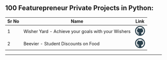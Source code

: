 ## 100 Featurepreneur Private Projects in Python:


| Sr No | Name                                                         | Link                                                         |
| ----- | ------------------------------------------------------------ | ------------------------------------------------------------ |
| 1     | Wisher Yard - Achieve your goals with your Wishers                               | [![](https://raw.githubusercontent.com/tactlabs/400-featurepreneur-private-projects-in-python/main/images/github.png)](One)     |
| 2     | Beevier - Student Discounts on Food                               | [![](https://raw.githubusercontent.com/tactlabs/400-featurepreneur-private-projects-in-python/main/images/github.png)](https://github.com/tactlabs/beevier-flask)     | 

---

